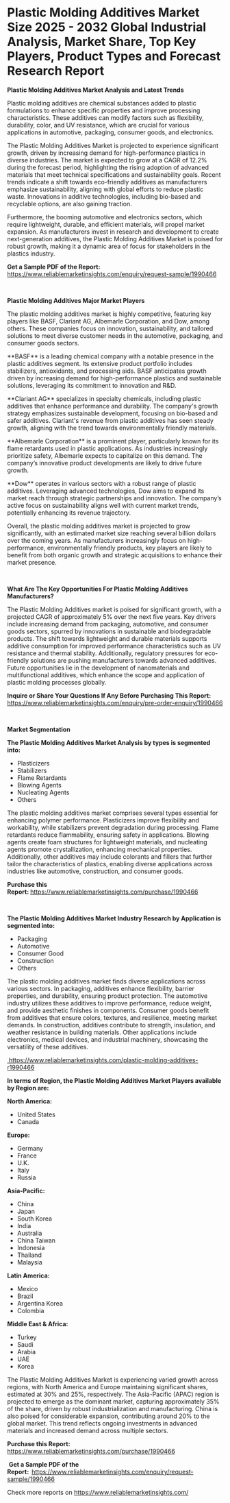 <p><h1>Plastic Molding Additives Market Size 2025 - 2032 Global Industrial Analysis, Market Share, Top Key Players, Product Types and Forecast Research Report</h1></p><p><strong>Plastic Molding Additives Market Analysis and Latest Trends</strong></p>
<p><p>Plastic molding additives are chemical substances added to plastic formulations to enhance specific properties and improve processing characteristics. These additives can modify factors such as flexibility, durability, color, and UV resistance, which are crucial for various applications in automotive, packaging, consumer goods, and electronics.</p><p>The Plastic Molding Additives Market is projected to experience significant growth, driven by increasing demand for high-performance plastics in diverse industries. The market is expected to grow at a CAGR of 12.2% during the forecast period, highlighting the rising adoption of advanced materials that meet technical specifications and sustainability goals. Recent trends indicate a shift towards eco-friendly additives as manufacturers emphasize sustainability, aligning with global efforts to reduce plastic waste. Innovations in additive technologies, including bio-based and recyclable options, are also gaining traction.</p><p>Furthermore, the booming automotive and electronics sectors, which require lightweight, durable, and efficient materials, will propel market expansion. As manufacturers invest in research and development to create next-generation additives, the Plastic Molding Additives Market is poised for robust growth, making it a dynamic area of focus for stakeholders in the plastics industry.</p></p>
<p><strong>Get a Sample PDF of the Report:&nbsp;</strong> <a href="https://www.reliablemarketinsights.com/enquiry/request-sample/1990466?utm_campaign=3036&utm_medium=2&utm_source=Github&utm_content=ia&utm_term=03042025&utm_id=plastic-molding-additives">https://www.reliablemarketinsights.com/enquiry/request-sample/1990466</a></p>
<p>&nbsp;</p>
<p><strong>Plastic Molding Additives Major Market Players</strong></p>
<p><p>The plastic molding additives market is highly competitive, featuring key players like BASF, Clariant AG, Albemarle Corporation, and Dow, among others. These companies focus on innovation, sustainability, and tailored solutions to meet diverse customer needs in the automotive, packaging, and consumer goods sectors.</p><p>**BASF** is a leading chemical company with a notable presence in the plastic additives segment. Its extensive product portfolio includes stabilizers, antioxidants, and processing aids. BASF anticipates growth driven by increasing demand for high-performance plastics and sustainable solutions, leveraging its commitment to innovation and R&D.</p><p>**Clariant AG** specializes in specialty chemicals, including plastic additives that enhance performance and durability. The company's growth strategy emphasizes sustainable development, focusing on bio-based and safer additives. Clariant's revenue from plastic additives has seen steady growth, aligning with the trend towards environmentally friendly materials.</p><p>**Albemarle Corporation** is a prominent player, particularly known for its flame retardants used in plastic applications. As industries increasingly prioritize safety, Albemarle expects to capitalize on this demand. The company’s innovative product developments are likely to drive future growth.</p><p>**Dow** operates in various sectors with a robust range of plastic additives. Leveraging advanced technologies, Dow aims to expand its market reach through strategic partnerships and innovation. The company’s active focus on sustainability aligns well with current market trends, potentially enhancing its revenue trajectory.</p><p>Overall, the plastic molding additives market is projected to grow significantly, with an estimated market size reaching several billion dollars over the coming years. As manufacturers increasingly focus on high-performance, environmentally friendly products, key players are likely to benefit from both organic growth and strategic acquisitions to enhance their market presence.</p></p>
<p>&nbsp;</p>
<p><strong>What Are The Key Opportunities For Plastic Molding Additives Manufacturers?</strong></p>
<p><p>The Plastic Molding Additives market is poised for significant growth, with a projected CAGR of approximately 5% over the next five years. Key drivers include increasing demand from packaging, automotive, and consumer goods sectors, spurred by innovations in sustainable and biodegradable products. The shift towards lightweight and durable materials supports additive consumption for improved performance characteristics such as UV resistance and thermal stability. Additionally, regulatory pressures for eco-friendly solutions are pushing manufacturers towards advanced additives. Future opportunities lie in the development of nanomaterials and multifunctional additives, which enhance the scope and application of plastic molding processes globally.</p></p>
<p><strong>Inquire or Share Your Questions If Any Before Purchasing This Report:</strong> <a href="https://www.reliablemarketinsights.com/enquiry/pre-order-enquiry/1990466?utm_campaign=3036&utm_medium=2&utm_source=Github&utm_content=ia&utm_term=03042025&utm_id=plastic-molding-additives">https://www.reliablemarketinsights.com/enquiry/pre-order-enquiry/1990466</a></p>
<p>&nbsp;</p>
<p><strong>Market Segmentation</strong></p>
<p><strong>The Plastic Molding Additives Market Analysis by types is segmented into:</strong></p>
<p><ul><li>Plasticizers</li><li>Stabilizers</li><li>Flame Retardants</li><li>Blowing Agents</li><li>Nucleating Agents</li><li>Others</li></ul></p>
<p><p>The plastic molding additives market comprises several types essential for enhancing polymer performance. Plasticizers improve flexibility and workability, while stabilizers prevent degradation during processing. Flame retardants reduce flammability, ensuring safety in applications. Blowing agents create foam structures for lightweight materials, and nucleating agents promote crystallization, enhancing mechanical properties. Additionally, other additives may include colorants and fillers that further tailor the characteristics of plastics, enabling diverse applications across industries like automotive, construction, and consumer goods.</p></p>
<p><strong>Purchase this Report:&nbsp;</strong><a href="https://www.reliablemarketinsights.com/purchase/1990466?utm_campaign=3036&utm_medium=2&utm_source=Github&utm_content=ia&utm_term=03042025&utm_id=plastic-molding-additives">https://www.reliablemarketinsights.com/purchase/1990466</a></p>
<p>&nbsp;</p>
<p><strong>The Plastic Molding Additives Market Industry Research by Application is segmented into:</strong></p>
<p><ul><li>Packaging</li><li>Automotive</li><li>Consumer Good</li><li>Construction</li><li>Others</li></ul></p>
<p><p>The plastic molding additives market finds diverse applications across various sectors. In packaging, additives enhance flexibility, barrier properties, and durability, ensuring product protection. The automotive industry utilizes these additives to improve performance, reduce weight, and provide aesthetic finishes in components. Consumer goods benefit from additives that ensure colors, textures, and resilience, meeting market demands. In construction, additives contribute to strength, insulation, and weather resistance in building materials. Other applications include electronics, medical devices, and industrial machinery, showcasing the versatility of these additives.</p></p>
<p><a href="https://www.reliablemarketinsights.com/plastic-molding-additives-r1990466?utm_campaign=3036&utm_medium=2&utm_source=Github&utm_content=ia&utm_term=03042025&utm_id=plastic-molding-additives">&nbsp;https://www.reliablemarketinsights.com/plastic-molding-additives-r1990466</a></p>
<p><strong>In terms of Region, the Plastic Molding Additives Market Players available by Region are:</strong></p>
<p>
    <p> <strong> North America: </strong>
        <ul>
            <li>United States</li>
            <li>Canada</li>
        </ul>
        </p> 
    <p> <strong> Europe: </strong>
        <ul>
            <li>Germany</li>
            <li>France</li>
            <li>U.K.</li>
            <li>Italy</li>
            <li>Russia</li>
        </ul>
        </p> 
    <p> <strong> Asia-Pacific: </strong>
        <ul>
            <li>China</li>
            <li>Japan</li>
            <li>South Korea</li>
            <li>India</li>
            <li>Australia</li>
            <li>China Taiwan</li>
            <li>Indonesia</li>
            <li>Thailand</li>
            <li>Malaysia</li>
        </ul>
        </p> 
    <p> <strong> Latin America: </strong>
        <ul>
            <li>Mexico</li>
            <li>Brazil</li>
            <li>Argentina Korea</li>
            <li>Colombia</li>
        </ul>
        </p> 
    <p> <strong> Middle East & Africa: </strong>
        <ul>
            <li>Turkey</li>
            <li>Saudi</li>
            <li>Arabia</li>
            <li>UAE</li>
            <li>Korea</li>
        </ul>
    </p>
    </p>
<p><p>The Plastic Molding Additives Market is experiencing varied growth across regions, with North America and Europe maintaining significant shares, estimated at 30% and 25%, respectively. The Asia-Pacific (APAC) region is projected to emerge as the dominant market, capturing approximately 35% of the share, driven by robust industrialization and manufacturing. China is also poised for considerable expansion, contributing around 20% to the global market. This trend reflects ongoing investments in advanced materials and increased demand across multiple sectors.</p></p>
<p><strong>Purchase this Report: </strong><a href="https://www.reliablemarketinsights.com/purchase/1990466?utm_campaign=3036&utm_medium=2&utm_source=Github&utm_content=ia&utm_term=03042025&utm_id=plastic-molding-additives">https://www.reliablemarketinsights.com/purchase/1990466</a></p>
<p>&nbsp;<strong>Get a Sample PDF of the Report:&nbsp;&nbsp;</strong><a href="https://www.reliablemarketinsights.com/enquiry/request-sample/1990466?utm_campaign=3036&utm_medium=2&utm_source=Github&utm_content=ia&utm_term=03042025&utm_id=plastic-molding-additives">https://www.reliablemarketinsights.com/enquiry/request-sample/1990466</a></p>
<p><strong></strong></p>
<p>Check more reports on <a href="https://www.reliablemarketinsights.com/?utm_campaign=3036&utm_medium=2&utm_source=Github&utm_content=ia&utm_term=03042025&utm_id=plastic-molding-additives">https://www.reliablemarketinsights.com/</a></p>